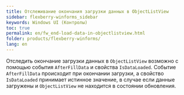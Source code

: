 ```yaml
---
title: Отслеживание окончания загрузки данных в ObjectListView
sidebar: flexberry-winforms_sidebar
keywords: Windows UI (Контролы)
toc: true
permalink: en/fw_end-load-data-in-objectlistview.html
folder: products/flexberry-winforms/
lang: en
---
```


Отследить окончание загрузки данных в `ObjectListView` возможно с помощью события `AfterFillData` и свойства `IsDataLoaded`. Событие `AfterFillData` происходит при окончании загрузки, а свойство `IsDataLoaded` принимает истинное значение, в случае если данные загружены и `ObjectListView` не находится в состоянии обновления.
